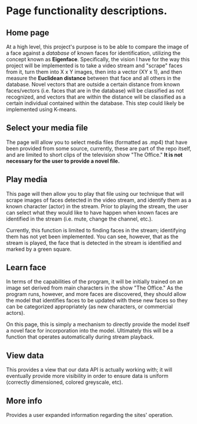 # Page functionality descriptions.

## Home page

At a high level, this project's purpose is to be able to compare the image of a face against a *database* of known faces for identification, utilizing the concept known as **Eigenface**. Specifically, the vision I have for the way this project will be implemented is to take a video stream and "scrape" faces from it, turn them into X x Y images, then into a vector (XY x 1), and then measure the **Euclidean distance** between that face and all others in the database. Novel vectors that are outside a certain distance from known faces/vectors (i.e. faces that are in the database) will be classified as not recognized, and vectors that are within the distance will be classified as a certain individual contained within the database. This step could likely be implemented using K-means.

## Select your media file

The page will allow you to select media files (formatted as .mp4) that have been provided from some source, currently, these are part of the repo itself, and are limited to short clips of the television show "The Office." **It is not necessary for the user to provide a novel file.**

## Play media

This page will then allow you to play that file using our technique that will scrape images of faces detected in the video stream, and identify them as a known character (actor) in the stream. Prior to playing the stream, the user can select what they would like to have happen when known faces are identified in the stream (i.e. mute, change the channel, etc.).

Currently, this function is limited to finding faces in the stream; identifying them has not yet been implemented. You can see, however, that as the stream is played, the face that is detected in the stream is identified and marked by a green square.

## Learn face

In terms of the capabilities of the program, it will be initially trained on an image set derived from main characters in the show "The Office." As the program runs, however, and more faces are discovered, they should allow the model that identifies faces to be updated with these new faces so they can be categorized appropriately (as new characters, or commercial actors).

On this page, this is simply a mechanism to directly provide the model itself a novel face for incorporation into the model. Ultimately this will be a function that operates automatically during stream playback.

## View data

This provides a view that our data API is actually working with; it will eventually provide more visibility in order to ensure data is uniform (correctly dimensioned, colored greyscale, etc).

## More info

Provides a user expanded information regarding the sites' operation.